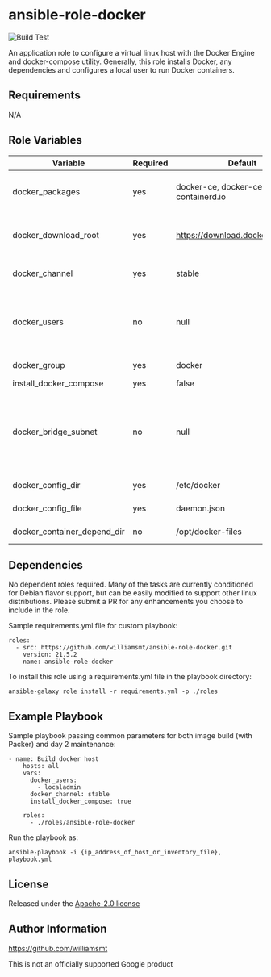 # ansible-role-docker
![Build Test](https://github.com/williamsmt/ansible-role-docker/workflows/Build%20Test/badge.svg)

An application role to configure a virtual linux host with the Docker Engine and docker-compose utility. Generally, this role installs Docker, any dependencies and configures a local user to run Docker containers.

Requirements
------------

N/A

Role Variables
--------------

| Variable | Required | Default | Choices | Comments |
|----------|----------|---------|---------|----------|
| docker_packages | yes | docker-ce, docker-ce-cli, containerd.io | any available Docker package |      |
| docker_download_root | yes | https://download.docker.com/linux | any available repo | Leave this at default for most runs |
| docker_channel | yes | stable | stable,edge | Controls mirror used |
| docker_users | no | null | array of usernames | Users in this array are assigned to Docker group |
| docker_group | yes | docker |  | Leave this set as-is |
| install_docker_compose | yes | false | true,false |  |
| docker_bridge_subnet | no | null | any valid cidr | Only use is default docker bridge overlaps with existing network |
| docker_config_dir | yes | /etc/docker | any valid filepath | Leave this at default |
| docker_config_file | yes | daemon.json | any valid filename | Leave this at default |
| docker_container_depend_dir | no | /opt/docker-files | any valid filepath | Leave this at default |

Dependencies
------------

No dependent roles required. Many of the tasks are currently conditioned for Debian flavor support, but can be easily modified to support other linux distributions. Please submit a PR for any enhancements you choose to include in the role.

Sample requirements.yml file for custom playbook:

    roles:
      - src: https://github.com/williamsmt/ansible-role-docker.git
        version: 21.5.2
        name: ansible-role-docker

To install this role using a requirements.yml file in the playbook directory:

`ansible-galaxy role install -r requirements.yml -p ./roles`

Example Playbook
----------------

Sample playbook passing common parameters for both image build (with Packer) and day 2 maintenance:

    - name: Build docker host
        hosts: all
        vars:
          docker_users:
            - localadmin
          docker_channel: stable
          install_docker_compose: true

        roles:
          - ./roles/ansible-role-docker

Run the playbook as:

`ansible-playbook -i {ip_address_of_host_or_inventory_file}, playbook.yml`

License
-------

Released under the [Apache-2.0 license](LICENSE)

Author Information
------------------

https://github.com/williamsmt

This is not an officially supported Google product